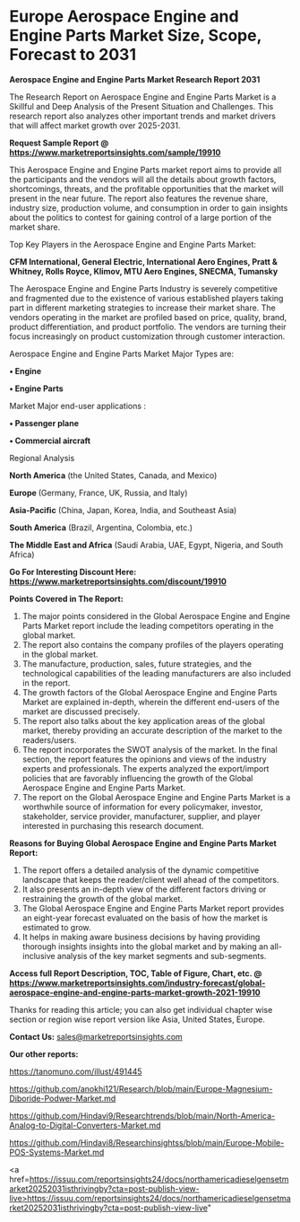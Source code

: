 # Europe Aerospace Engine and Engine Parts Market Size, Scope, Forecast to 2031

<strong>Aerospace Engine and Engine Parts Market Research Report 2031</strong>

The Research Report on Aerospace Engine and Engine Parts Market is a Skillful and Deep Analysis of the Present Situation and Challenges. This research report also analyzes other important trends and market drivers that will affect market growth over 2025-2031.

<strong>Request Sample Report @ <a href=https://www.marketreportsinsights.com/sample/19910>https://www.marketreportsinsights.com/sample/19910</a></strong>

This Aerospace Engine and Engine Parts market report aims to provide all the participants and the vendors will all the details about growth factors, shortcomings, threats, and the profitable opportunities that the market will present in the near future. The report also features the revenue share, industry size, production volume, and consumption in order to gain insights about the politics to contest for gaining control of a large portion of the market share.

Top Key Players in the Aerospace Engine and Engine Parts Market:

<strong>CFM International, General Electric, International Aero Engines, Pratt & Whitney, Rolls Royce, Klimov, MTU Aero Engines, SNECMA, Tumansky</strong>

The Aerospace Engine and Engine Parts Industry is severely competitive and fragmented due to the existence of various established players taking part in different marketing strategies to increase their market share. The vendors operating in the market are profiled based on price, quality, brand, product differentiation, and product portfolio. The vendors are turning their focus increasingly on product customization through customer interaction.

Aerospace Engine and Engine Parts Market Major Types are:

<strong>• Engine

• Engine Parts</strong>

Market Major end-user applications :

<strong>• Passenger plane

• Commercial aircraft</strong>

Regional Analysis

</u><strong><b>North America</b></strong> (the United States, Canada, and Mexico)

<strong><b>Europe </b></strong>(Germany, France, UK, Russia, and Italy)

<strong><b>Asia-Pacific</b></strong> (China, Japan, Korea, India, and Southeast Asia)

<strong><b>South America</b></strong> (Brazil, Argentina, Colombia, etc.)

<strong><b>The Middle East and Africa</b></strong> (Saudi Arabia, UAE, Egypt, Nigeria, and South Africa)

<strong>Go For Interesting Discount Here: <a href=https://www.marketreportsinsights.com/discount/19910>https://www.marketreportsinsights.com/discount/19910</a></strong>

<strong>Points Covered in The Report:</strong>
<ol>
  <li>The major points considered in the Global Aerospace Engine and Engine Parts Market report include the leading competitors operating in the global market.</li>
  <li>The report also contains the company profiles of the players operating in the global market.</li>
  <li>The manufacture, production, sales, future strategies, and the technological capabilities of the leading manufacturers are also included in the report.</li>
  <li>The growth factors of the Global Aerospace Engine and Engine Parts Market are explained in-depth, wherein the different end-users of the market are discussed precisely.</li>
  <li>The report also talks about the key application areas of the global market, thereby providing an accurate description of the market to the readers/users.</li>
  <li>The report incorporates the SWOT analysis of the market. In the final section, the report features the opinions and views of the industry experts and professionals. The experts analyzed the export/import policies that are favorably influencing the growth of the Global Aerospace Engine and Engine Parts Market.</li>
  <li>The report on the Global Aerospace Engine and Engine Parts Market is a worthwhile source of information for every policymaker, investor, stakeholder, service provider, manufacturer, supplier, and player interested in purchasing this research document.</li>
</ol>
<strong>Reasons for Buying Global Aerospace Engine and Engine Parts Market Report:</strong>

<ol>
  <li>The report offers a detailed analysis of the dynamic competitive landscape that keeps the reader/client well ahead of the competitors.</li>
  <li>It also presents an in-depth view of the different factors driving or restraining the growth of the global market.</li>
  <li>The Global Aerospace Engine and Engine Parts Market report provides an eight-year forecast evaluated on the basis of how the market is estimated to grow.</li>
  <li>It helps in making aware business decisions by having providing thorough insights insights into the global market and by making an all-inclusive analysis of the key market segments and sub-segments.</li>
</ol>
<strong>Access full Report Description, TOC, Table of Figure, Chart, etc. @ <a href=https://www.marketreportsinsights.com/industry-forecast/global-aerospace-engine-and-engine-parts-market-growth-2021-19910>https://www.marketreportsinsights.com/industry-forecast/global-aerospace-engine-and-engine-parts-market-growth-2021-19910</a></strong>


Thanks for reading this article; you can also get individual chapter wise section or region wise report version like Asia, United States, Europe.

<strong>Contact Us:</strong>
sales@marketreportsinsights.com

<strong>Our other reports:</strong>

<a href=https://tanomuno.com/illust/491445>https://tanomuno.com/illust/491445</a>

<a href=https://github.com/anokhi121/Research/blob/main/Europe-Magnesium-Diboride-Podwer-Market.md>https://github.com/anokhi121/Research/blob/main/Europe-Magnesium-Diboride-Podwer-Market.md</a>

<a href=https://github.com/Hindavi9/Researchtrends/blob/main/North-America-Analog-to-Digital-Converters-Market.md>https://github.com/Hindavi9/Researchtrends/blob/main/North-America-Analog-to-Digital-Converters-Market.md</a>

<a href=https://github.com/Hindavi8/Researchinsightss/blob/main/Europe-Mobile-POS-Systems-Market.md>https://github.com/Hindavi8/Researchinsightss/blob/main/Europe-Mobile-POS-Systems-Market.md</a>

<a href=https://issuu.com/reportsinsights24/docs/northamericadieselgensetmarket20252031isthrivingby?cta=post-publish-view-live>https://issuu.com/reportsinsights24/docs/northamericadieselgensetmarket20252031isthrivingby?cta=post-publish-view-live</a>"
